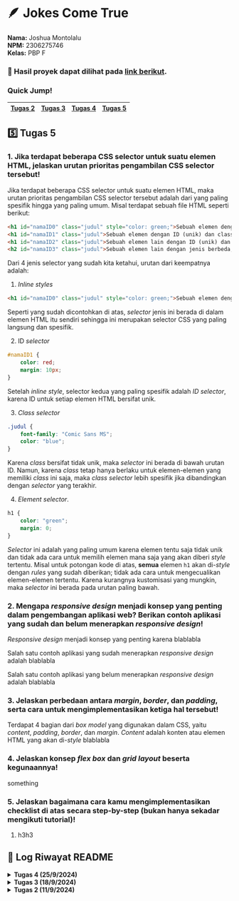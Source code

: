 # 🪶 Jokes Come True
**Nama:**   Joshua Montolalu<br>
**NPM:**    2306275746<br>
**Kelas:**  PBP F<br>

### 🔗 Hasil proyek dapat dilihat pada [link berikut](http://joshua-montolalu-jokescometrue.pbp.cs.ui.ac.id/).

### Quick Jump!
| [Tugas 2](#tugas-2) | [Tugas 3](#tugas-3) | [Tugas 4](#tugas-4) | [Tugas 5](#tugas-5)
| - | - | - | - |

## 5️⃣ Tugas 5
### 1. Jika terdapat beberapa CSS selector untuk suatu elemen HTML, jelaskan urutan prioritas pengambilan CSS selector tersebut!
Jika terdapat beberapa CSS selector untuk suatu elemen HTML, maka urutan prioritas pengambilan CSS selector tersebut adalah dari yang paling spesifik hingga yang paling umum. Misal terdapat sebuah file HTML seperti berikut:

```HTML
<h1 id="namaID0" class="judul" style="color: green;">Sebuah elemen dengan ID (unik) dan class (tidak unik), tapi memiliki inline style</h1>
<h1 id="namaID1" class="judul">Sebuah elemen dengan ID (unik) dan class (tidak unik)</h1>
<h1 id="namaID2" class="judul">Sebuah elemen lain dengan ID (unik) dan class (tidak unik)</h1>
<h2 id="namaID3" class="judul">Sebuah elemen lain dengan jenis berbeda, ID (unik), dan class (tidak unik)</h2>
```

Dari 4 jenis selector yang sudah kita ketahui, urutan dari keempatnya adalah:

1. *Inline styles*
```HTML
<h1 id="namaID0" class="judul" style="color: green;">Sebuah elemen dengan ID (unik) dan class (tidak unik), tapi memiliki inline style</h1>
```
Seperti yang sudah dicontohkan di atas, *selector* jenis ini berada di dalam elemen HTML itu sendiri sehingga ini merupakan selector CSS yang paling langsung dan spesifik.

2. ID *selector*
```CSS
#namaID1 {
    color: red;
    margin: 10px;
}
```
Setelah *inline style*, selector kedua yang paling spesifik adalah *ID selector*, karena ID untuk setiap elemen HTML bersifat unik.

3. *Class selector*
```CSS
.judul {
    font-family: "Comic Sans MS";
    color: "blue";
}
```
Karena *class* bersifat tidak unik, maka *selector* ini berada di bawah urutan ID. Namun, karena *class* tetap hanya berlaku untuk elemen-elemen yang memiliki *class* ini saja, maka *class selector* lebih spesifik jika dibandingkan dengan *selector* yang terakhir.

4. *Element selector*. 
```CSS
h1 {
    color: "green";
    margin: 0;
}
```
*Selector* ini adalah yang paling umum karena elemen tentu saja tidak unik dan tidak ada cara untuk memilih elemen mana saja yang akan diberi *style* tertentu. Misal untuk potongan kode di atas, **semua** elemen `h1` akan di-*style* dengan *rules* yang sudah diberikan; tidak ada cara untuk mengecualikan elemen-elemen tertentu. Karena kurangnya kustomisasi yang mungkin, maka *selector* ini berada pada urutan paling bawah.  

### 2. Mengapa *responsive design* menjadi konsep yang penting dalam pengembangan aplikasi web? Berikan contoh aplikasi yang sudah dan belum menerapkan *responsive design*!
*Responsive design* menjadi konsep yang penting karena blablabla

Salah satu contoh aplikasi yang sudah menerapkan *responsive design* adalah blablabla

Salah satu contoh aplikasi yang belum menerapkan *responsive design* adalah blablabla

### 3. Jelaskan perbedaan antara *margin*, *border*, dan *padding*, serta cara untuk mengimplementasikan ketiga hal tersebut!
Terdapat 4 bagian dari *box model* yang digunakan dalam CSS, yaitu *content*, *padding*, *border*, dan *margin*. *Content* adalah konten atau elemen HTML yang akan di-*style* blablabla

### 4. Jelaskan konsep *flex box* dan *grid layout* beserta kegunaannya!
something

### 5. Jelaskan bagaimana cara kamu mengimplementasikan checklist di atas secara step-by-step (bukan hanya sekadar mengikuti tutorial)!
1. h3h3

## 📜 Log Riwayat README

<details>
<summary><b>Tugas 4 (25/9/2024)</b></summary>

## 4️⃣ Tugas 4
### 1. Apa perbedaan antara `HttpResponseRedirect()` dan `redirect()`
Perbedaan antara `HttpResponseRedirect()` dan `redirect()` adalah `HttpResponseRedirect()` hanya menerima argumen URL yang akan langsung dikembalikan sebagai response *redirect* HTTP ke *client*, sedangkan `redirect()` lebih fleksibel dan dapat menerima argumen seperti `model`, `view`, atau URL biasa. Ini kemudian akan diproses oleh Django dan akan mengembalikan `HttpResponseRedirect()` dengan tujuan *redirect* yang sesuai. Karena ini, jika kita ingin mengembalikan URL ke `views` kita menggunakan `HttpResponseRedirect()`, kita perlu menggunakan metode `reverse()` dulu untuk mendapatkan URL mentahnya.

### 2. Jelaskan cara kerja penghubungan model `Product` dengan `User`!
Penghubungan model Product dengan model User sebagai 2 model (*entity*) yang berbeda dapat dilakukan dengan menggunakan konsep *foreign key* dalam *database*. Berikut adalah modifikasi model yang saya lakukan untuk tugas ini.

```Python
from django.contrib.auth.models import User

class Product(models.Model): 
    user = models.ForeignKey(User, on_delete=models.CASCADE)
```

Pada model `Product`, ditambah satu field baru yang bertipe `ForeignKey` dari model `User`. Ini berarti *primary key* dari model `User` akan dimasukkan ke dalam `Product`, sehingga setiap *record* product akan terhubung dengan tepat satu `User` berdasarkan UUID yang unik.

### 3. Apa perbedaan antara authentication dan authorization, apakah yang dilakukan saat pengguna login? Jelaskan bagaimana Django mengimplementasikan kedua konsep tersebut.
- **Authentication**<br>
Authentication adalah bentuk verifikasi terhadap pengguna yang ingin menggunakan aplikasi kita. Misal untuk kasus ini, *login* adalah salah satu contoh dari *authentication* untuk memastikan bahwa orang yang ingin mengakses atau melakukan *request* kepada aplikasi kita benar-benar orang yang sesuai, bukan orang lain. Cara Django mengimplementasi konsep ini adalah dengan `AuthenticationForm`. Dalam kasus ini, `AuthenticationForm` berisi sebuah form yang akan memverifikasi bahwa orang yang ingin mengakses aplikasi kita sebagai *user* tertentu perlu memberikan *password* yang sesuai untuk membuktikan bahwa mereka benar adalah pengguna itu. Jika otentikasi ini berhasil, baru pengguna dapat login ke akun mereka.

- **Authorization**<br>
Authorization adalah bentuk *access control* untuk menentukan siapa saja yang dapat melakukan hal-hal tertentu. Dalam Django, salah satu implementasi *authorization* adalah *views* `show_main()`. Terdapat *decorator* `@login_required()` yang memberi syarat bahwa hanya pengguna yang terdaftar di aplikasi boleh mengakses *view* `show_main()`. 

### 4. Bagaimana Django mengingat pengguna yang telah login? Jelaskan kegunaan lain dari cookies dan apakah semua cookies aman digunakan?
Django dapat mengingat pengguna yang telah login melalui konsep *session* dan *cookies*. Karena HTTP bersifat *stateless*, maka konsep *session* perlu diimplementasi dari sisi aplikasi untuk membantu kita mempertahankan status dan data dari user. Ini dilakukan dengan mengirim data berukuran kecil yaitu *cookie* ke *client*. Setiap kali *client* melakukan request, *cookie* ini akan disisipkan ke *header* request sehingga aplikasi kita dapat mengenali *client* tanpa otentikasi (login) lagi.

Kegunaan *cookie* tidak hanya dibatasi untuk otentikasi, tetapi *cookie* juga dapat digunakan untuk menyimpan preferensi pengguna, misalnya penampilan atau pengaturan tertentu. *Cookie* juga dapat digunakan untuk menyimpan *state*, misalnya isi keranjang untuk aplikasi *online shopping*.

Akan tetapi, *cookie* tidak selalu aman untuk digunakan. Salah satu contoh adalah *tracking cookie*, yaitu *cookie* yang dapat digunakan untuk melacak penggunaan web kita. Misal kita mengakses sebuah aplikasi A yang perlu memuat konten dari website B. Website B dapat menyimpan *tracking cookie* ke perangkat *client* yang mencatat nama aplikasi A. Kemudian, jika pengguna mengakses aplikasi C yang juga memerlukan konten dari website B, maka ketika kita melakukan request, *tracking cookie* yang tersimpan di perangkat akan otomatis dikirim ke website B sehingga website B akan tahu bahwa kita mengunjungi aplikasi A sebelumnya. 

Selain itu, *cookie* juga dapat disalahgunakan oleh *attacker* dengan berbagai cara seperti *cookie theft* (pengiriman data *cookie* ke *attacker* yang dapat berisi data sensitif) dan CSRF (*attacker* membuat pengguna melakukan *request* dengan *cookies* pengguna tanpa sepengetahuannya). Oleh karena itu, baik sisi *server* maupun sisi *client* perlu mengantisipasi hal ini dengan menerapkan langkah-langkah pencegahan untuk mengamankan *cookies* yang digunakan.

### 5. Jelaskan bagaimana cara kamu mengimplementasikan checklist di atas secara step-by-step (bukan hanya sekadar mengikuti tutorial).
1. Pertama, saya memodifikasi file `views.py` untuk membuat views baru untuk register, login, dan logout, yaitu `register()`, `login_user()`, dan `logout_user()`.
2. Untuk `register()`, saya menggunakan form registrasi bawaan Django yaitu `UserCreationForm`. Form ini kemudian akan divalidasi terlebih dahulu sebelum di-*save* ke aplikasi saya jika pengguna inging membuat akun baru. Ketika request yang datang ke server adalah *request* GET, aplikasi akan mengembalikan *template* dengan form registrasi, sedangkan untuk request POST, aplikasi akan memproses request registrasi.
3. Untuk `login_user()`, saya menggunakan `AuthenticationForm` dari Django untuk mendapatkan username dan password dari pengguna. Sama seperti sebelumnya, form ini akan divalidasi, termasuk memeriksa apakah username dan password yang diinput sudah valid. Setelah berhasil login, aplikasi akan mengirim *response* beserta *cookie* untuk menandakan bahwa pengguna sudah terotentikasi. Untuk *views* ini dibedakan antara request GET dan POST sama seperti *view* `register()`.
4. Untuk `logout_user()`, saya menggunakan metode bawaan Django yaitu `logout()`. Metode ini akan menghapus data *session* dari pengguna dan *cookie*, kemudian melakukan *redirect* ke halaman *main*.
5. Semua *views* dihubungkan ke aplikasi lewat `urls.py` dengan *path* masing-masing.
6. Setelah itu, saya menyiapkan model `Product` saya untuk dihubungkan ke model `User` dengan menambahkan *field* baru ke `Product` yang berisi *foreign key* dari sebuah `User`. Perubahan model kemudian diaplikasikan dengan `python manage.py makemigrations` dan `python manage.py migrate`.
6. Setelah itu, saya mencoba untuk menggunakan *views* dan *model* yang baru saja diimplementasikan dengan meregistrasi 2 *user*. Untuk setiap *user*, saya menambahkan 3 produk baru.
7.  Setelah itu, saya menambahkan informasi pengguna yaitu *username* di judul dan waktu login terakhir di template `main.html’. Waktu login terakhir didapatkan dari *cookies* pengguna dan diberikan sebagai *context* ke *template*.

### Bukti 2 akun *dummy* dengan 3 produk per akun
1. **Akun HamletJr dengan 3 produk**
![Screenshot1](assets/assignment/tugas4_1.png)
2. **Akun juan dengan 3 produk**
![Screenshot2](assets/assignment/tugas4_2.png)

🕛 **Terakhir di-*update*:** 25 September 2024
</details>

<details>
<summary><b>Tugas 3 (18/9/2024)</b></summary>

## 3️⃣ Tugas 3
### 1. Jelaskan mengapa kita memerlukan data delivery dalam pengimplementasian sebuah platform?
*Data delivery* diperlukan dalam pengimplementasian sebuah platform untuk dapat mengirim dan menerima data baik dari sisi *client* maupun dari sisi *server* secara efisien dan efektif. Sistem *data delivery* yang baik dapat meningkatkan performa platform dan meningkatkan pengalaman pengguna (UX), tetapi perlu diingat juga bahwa keamanan data juga harus dipertimbangkan dan diutamakan untuk memastikan aplikasi kita dan pengguna kita aman dari penyerang.

Ada beberapa format yang dapat digunakan untuk mengimplementasikan sistem *data delivery*, dua di antaranya adalah XML dan JSON. Kedua format ini sangat berperan dalam mendukung aplikasi web yang dinamis, misalnya dengan konsep AJAX (*Asynchronous Javascript and XML*) yang memungkinan komunikasi web secara asinkronus, yaitu komunikasi dengan *server* di latar belakang untuk meng-*update* konten halaman tanpa perlu memuat ulang (*reload*) halaman web tersebut. Ini akan membuat aplikasi web kita lebih responsif dan enak untuk digunakan.

### 2. Menurutmu, mana yang lebih baik antara XML dan JSON? Mengapa JSON lebih populer dibandingkan XML?
Menurut saya masing-masing XML dan JSON memiliki kelebihan dan kekurangan masing-masing. Namun, JSON menjadi pilihan yang lebih populer karena JSON lebih ringan dan mudah untuk diproses dan dikelola jika dibandingkan dengan XML. Struktur JSON yang berupa *key-value pair* lebih umum dijumpai pada berbagai bahasa pemrograman dan platform daripada struktur *tree* yang digunakan oleh XML. Ini membuat JSON lebih intuitif dan lebih mudah dikonversi ke format yang dapat digunakan dalam aplikasi kita.

JSON juga memiliki ukuran yang lebih ringan daripada XML, karena strukturnya yang lebih ringkas daripada XML. Data pada XML memerlukan tag pembuka dan penutup untuk setiap attribute yang ingin dikirim, sedangkan JSON hanya memerlukan satu baris, yaitu nama attribute dan value attribute. Ukuran yang lebih kecil ini juga memengaruhi kecepatan transfer data; file yang lebih kecil akan membuat aplikasi web kita berjalan lebih cepat.

Alasan lain JSON sangat populer adalah JSON atau *JavaScript Object Notation* berasal dari bahasa Javascript, salah satu komponen terpenting dalam pengembangan aplikasi web bersama dengan HTML dan CSS. Kemampuan untuk langsung melakukan *parsing* secara *native* dalam program Javascript kita akan membuat program kita lebih cepat jika dibanding dengan *parsing* file XML, yang berbentuk *tree* dan mirip seperti DOM HTML. Oleh sebab itu, parsing XML dalam Javascript cenderung akan memerlukan waktu yang lebih lama dibandingkan dengan JSON.

### 3. Jelaskan fungsi dari method `is_valid()` pada form Django dan mengapa kita membutuhkan method tersebut?
Fungsi `is_valid()` pada form Django berfungsi untuk memastikan bahwa data-data yang diisi pada *form* sudah sesuai dengan apa yang kita harapkan. Salah satu contoh adalah ketika kita meminta *input* untuk harga produk, tentu kita mengharapkan suatu bilangan, bukan huruf atau input lainnya. `is_valid()` juga bisa digunakan untuk validasi tipe-tipe data lain dengan *constraint* masing-masing. `is_valid()` akan mengembalikan nilai `True` jika semua *input* sudah valid, dan `False` jika masih ada *input* yang tidak valid. Kita dapat menggunakan fungsi ini juga untuk menampilkan *error* kepada pengguna jika input mereka masih belum valid. 

### 4. Mengapa kita membutuhkan `csrf_token` saat membuat form di Django? Apa yang dapat terjadi jika kita tidak menambahkan `csrf_token` pada form Django? Bagaimana hal tersebut dapat dimanfaatkan oleh penyerang?
CSRF atau *Cross-Site Request Forgery* adalah salah satu bentuk serangan siber dimana seseorang mencoba untuk melakukan *request* menggunakan akses orang lain yang sudah terautentikasi di platform kita. Hal ini biasanya digunakan untuk melakukan sesuatu yang mengubah data di server kita, misalnya mengubah e-mail atau melakukan tindakan lain atas nama pengguna yang sudah terautentikasi. Serangan ini mengeksploitasi metode autentikasi menggunakan *session* untuk mengelabui aplikasi kita. Karena *request* dilakukan lewat perangkat yang sudah terautentikasi, maka aplikasi yang tidak aman tidak akan memiliki cara untuk mengetahui bahwa *request* tersebut sebenarnya tidak berasal dari aplikasi itu sendiri. Hal ini memungkinkan seseorang untuk menjalankan perintah-perintah yang sebenarnya ia tidak berhak untuk melakukan, dan ini dapat berbahaya baik bagi pengguna biasa maupun pengguna *administrator* pada aplikasi kita.

Contoh dari serangan CSRF dapat berbentuk sebagai berikut:
```HTML
<img src="https://vulnerable-website.com/email/change?email=pwned@evil-user.net">
```
Seorang penyerang dapat menyisipkan kode HTML ini ke dalam sebuah website, kemudian dikirim ke korban. Jika korban membuka website tersebut, browser mereka akan mengirim *request* secara otomatis tanpa intervensi dari pengguna. Jika aplikasi kita hanya mengandalkan autentikasi menggunakan *session* seperti *cookies*, maka aplikasi kita tidak akan tahu bahwa request tersebut sebenarnya datang dari luar aplikasi dan akan menjalankan perintah dari penyerang. Dalam kasus ini, e-mail dari korban akan diubah menjadi `pwned@evil-user.net`.

Untuk mencegah hal ini, Django mengimplementasikan fitur `csrf_token` untuk memverifikasi bahwa *request* yang diterima benar-benar berasal dari input form yang valid di aplikasi kita dan bukan dari tempat lain. CSRF token ini merupakan *value* acak rahasia (biasanya dibuat menggunakan *hash function*) yang akan dimasukkan ke dalam form input kita. Dengan token ini, aplikasi kita memiliki cara untuk membedakan *request* yang berasal dari aplikasi kita sendiri; jika suatu request tidak memiliki CSRF token ini maka request tersebut tidak akan dilayani.

### 5. Jelaskan bagaimana cara kamu mengimplementasikan checklist di atas secara step-by-step (bukan hanya sekadar mengikuti tutorial).
1. Untuk menambah input `form` pada aplikasi saya, saya melakukan modifikasi pada file `forms.py` dan mendefinisikan sebuah *class* baru yaitu `ProductForm` yang berisi *model* dan *fields* yang diperlukan pada `form` saya.
2. Untuk menampilkan form ini pada aplikasi saya, saya juga memodifikasi `templates/main.html` untuk menambah sebuah *button* yang mengarah ke halaman baru yang akan berisi `form` saya.
3. Membuat file baru di direktori `templates` yaitu `create_new_product.html` yang akan memuat `form` saya. File ini akan diisi oleh `views.py` nantinya.
4. Menambahkan fungsi baru di `views.py` yaitu `create_new_product()` yang akan mengembalikan template yang dibuat sebelumnya tetapi dengan sebuah `form` yang berisi *field* yang sudah didefinisikan sebelumnya pada `forms.py`.
5. Mengubah `models.py` untuk menggunakan sistem UUID yang lebih aman daripada sistem ID tradisional, dan melakukan `python manage.py makemigrations` dan `python manage.py migrate`.
6. Membuat 2 fungsi baru dalam `views.py` untuk mengembalikan dalam bentuk `xml` dari data yang tersimpan pada *database*, sebagai berikut:
```Python
def show_xml(request):
    data = serializers.serialize("xml", Product.objects.all())
    return HttpResponse(data, content_type="application/xml")

def show_json(request):
    data = serializers.serialize("json", Product.objects.all())
    return HttpResponse(data, content_type="application/json")
```
7. Selain itu, saya juga menambahkan 2 fungsi lain untuk mengembalikan data satu *record* saja dari database berdasarkan (UU)IDnya, sebagai berikut:
```Python
def show_xml_by_id(request, id):
    data = serializers.serialize("xml", Product.objects.filter(pk=id))
    return HttpResponse(data, content_type="application/xml")

def show_json_by_id(request, id):
    data = serializers.serialize("json", Product.objects.filter(pk=id))
    return HttpResponse(data, content_type="application/json")
```
8. Saya menambah `routing` untuk 5 *views* tersebut dalam file `urls.py` dengan *path* sebagai berikut:
```Python
path('create_product', create_product, name='create_product')
path('xml/', show_xml, name='show_xml'),
path('xml/<str:id>', show_xml_by_id, name='show_xml_by_id'),
path('json/', show_json, name='show_json'),
path('json/<str:id>', show_json_by_id, name='show_json_by_id')
```
9. Terakhir, saya melakukan `add` - `commit` - `push` ke GitHub dan PWS.

### Screenshot dari hasil akses URL langkah 2 pada Postman
#### 1. `/xml/`
![Screenshot Postman /xml](assets/assignment/postman_xml.png)
#### 2. `xml/<str:id>`
![Screenshot Postman /xml](assets/assignment/postman_xmlid.png)
#### 3. `/json/`
![Screenshot Postman /xml](assets/assignment/postman_json.png)
#### 4. `/json/<str:id>`
![Screenshot Postman /xml](assets/assignment/postman_jsonid.png)

🕛 **Terakhir di-*update*:** 17 September 2024
</details>

<details>
<summary><b>Tugas 2 (11/9/2024)</b></summary>

## Tugas 2
### 1. Jelaskan bagaimana cara kamu mengimplementasikan checklist di atas secara step-by-step (bukan hanya sekadar mengikuti tutorial).
1. Pertama, saya menginisiasi repositori lokal baru, kemudian saya membuat repositori di GitHub. Lalu, kedua repositori tersebut saya hubungkan lewat `git remote add origin https://github.com/HamletJr/jokes-come-true.git`.
2. Setelah itu, saya menambahkan file `.gitignore` dan `README.md`.
3. Saya membuat proyek Django baru dengan perintah `django-admin startproject jokes-come-true .` dan menambahkan file `requirements.txt`.
4. Untuk membuat aplikasi bernama `main`, saya menjalankan perintah `python manage.py startapp main`.
5. Untuk membuat model baru, saya memodifikasi file `models.py` dalam aplikasi `main` dan mendefinisikan model sebagai berikut:
```Python
class Product(models.Model):
    name = models.CharField(max_length=255)
    price = models.IntegerField()
    description = models.TextField()
    quantity = models.IntegerField()

    @property
    def is_product_available(self):
        return self.quantity > 0
```

6. Saya menyimpan model tersebut dan menjalankan perintah `python manage.py makemigrations` dan `python manage.py migrate` untuk mengaplikasikan model baru saya.
7. Saya membuat file `main.html` baru dalam direktori `main/templates`, kemudian saya menambahkan *view* baru yang bernama `show_main()` untuk menampilkan template tersebut bersama dengan *context* nama dan kelas saya.
8. Kemudian, saya melakukan *routing* dengan membuat file `urls.py` dalam folder `main` dan mendefinisikan pola URL baru yang akan memanggil fungsi yang sudah didefinisikan dalam `views.py` pada langkah sebelumnya.
9. Untuk menghubungkan aplikasi `main` ini ke proyek utama, saya konfigurasi file `urls.py` dalam folder proyek utama dan menambahkan pola URL baru yang mengarah ke pola URL yang sudah didefinisikan pada langkah sebelumnya.
10. Langkah terakhir adalah melakukan *deployment* ke [GitHub](https://github.com/HamletJr/jokes-come-true) dan [PWS](https://pbp.cs.ui.ac.id/web/) atau *Pacil Web Service*. Khusus untuk *deployment* ke PWS, saya membuat proyek baru, kemudian melakukan `git push pws master`.

### 2. Buatlah bagan yang berisi request client ke web aplikasi berbasis Django beserta responnya dan jelaskan pada bagan tersebut kaitan antara urls.py, views.py, models.py, dan berkas html.
![Flowchart](assets/assignment/bagan_tugas2.png)

### 3. Jelaskan fungsi git dalam pengembangan perangkat lunak!
Git dalam pengembangan perangkat lunak berfungsi sebagai software *version control*, yaitu sebagai alat yang memantau versi-versi file pada suatu repositori. Git memudahkan proses pengembangan kode secara kolaboratif dengan melacak perubahan yang terjadi pada kode. Git menyediakan berbagai fitur seperti *branching* dan *merging* untuk menyelesaikan konflik antar perubahan, dan memungkinkan kita untuk kembali ke versi kode yang lebih awal jika kita membutuhkannya.

### 4. Menurut Anda, dari semua framework yang ada, mengapa framework Django dijadikan permulaan pembelajaran pengembangan perangkat lunak?
Menurut saya, framework Django dijadikan sebagai permulaan pembelajaran pengembangan perangkat lunak karena Django sudah memiliki banyak fitur yang memudahkan kita, terutama pemula, dalam proses pengembangan aplikasi web. Selain itu, perlu diingat bahwa Django merupakan framework Python, yang merupakan salah satu bahasa pemrograman yang cukup mudah untuk digunakan dan memiliki banyak fungsi *built-in* lainnya yang dapat membantu proses pengembangan *front-end* dan *back-end*.

### 5. Mengapa model pada Django disebut sebagai ORM?
Model pada Django disebut sebagai ORM karena model Django menerapkan teknik ORM atau Object-Relational Mapping, yaitu teknik pemrograman yang memungkinkan kita untuk berinteraksi dengan database kita bukan lewat query SQL, tetapi lewat objek-objek Python.

🕛 **Terakhir di-*update*:** 10 September 2024
</details>